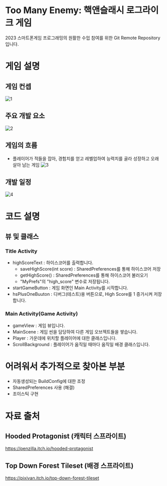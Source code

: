 # Too Many Enemy: 핵앤슬래시 로그라이크 게임
2023 스마트폰게임 프로그래밍의 원활한 수업 참여를 위한 Git Remote Repository입니다.
# 게임 설명
## 게임 컨셉
![1](https://user-images.githubusercontent.com/76027901/229520345-ec551c78-01a9-4ae0-b91f-e4fc17b4b0d1.png)
## 주요 개발 요소
![2](https://user-images.githubusercontent.com/76027901/229520491-fc96c18e-2fa6-40c4-8147-65da440c2d4c.png)
## 게임의 흐름
- 플레이어가 적들을 잡아, 경험치를 얻고 레벨업하여 능력치를 골라 성장하고 오래 살아 남는 게임
![3](https://user-images.githubusercontent.com/76027901/229520658-655da7e6-08c2-46c7-9ca9-0458250f47d0.png)
## 개발 일정
![4](https://user-images.githubusercontent.com/76027901/229520914-1b62df8b-6b25-488b-afd0-6a8979523e62.png)
# 코드 설명
## 뷰 및 클래스
### Title Activity
- highScoreText : 하이스코어를 출력합니다.
    - saveHighScore(int score) : SharedPreferences를 통해 하이스코어 저장
    - getHighScore() : SharedPreferences를 통해 하이스코어 불러오기
    - "MyPrefs"의 "high_score" 변수로 저장됩니다.
- startGameButton : 게임 화면인 Main Activity를 시작합니다.
- hsPlusOneBuuton : 디버그(테스트)용 버튼으로, High Score를 1 증가시켜 저장합니다.
### Main Activity(Game Activity)
- gameView : 게임 뷰입니다.
- MainScene : 게임 씬을 담당하여 다른 게임 오브젝트들을 쌓습니다.
- Player : 가운데에 위치할 플레이어에 대한 클래스입니다.
- ScrollBackground : 플레이어가 움직일 때마다 움직일 배경 클래스입니다.
# 어려워서 추가적으로 찾아본 부분
- 자동생성되는 BuildConfig에 대한 조정
- SharedPreferences 사용 (해결)
- 조이스틱 구현
# 자료 출처
## Hooded Protagonist (캐릭터 스프라이트)
https://penzilla.itch.io/hooded-protagonist
## Top Down Forest Tileset (배경 스프라이트)
https://pixivan.itch.io/top-down-forest-tileset
